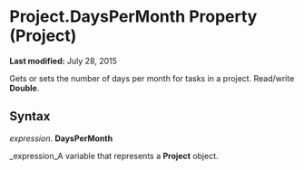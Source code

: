 
# Project.DaysPerMonth Property (Project)

 **Last modified:** July 28, 2015

Gets or sets the number of days per month for tasks in a project. Read/write  **Double**.

## Syntax

 _expression_. **DaysPerMonth**

 _expression_A variable that represents a  **Project** object.


